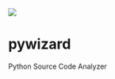 <img  src="https://static.wikia.nocookie.net/pizzatower/images/b/b7/Bg_minigolf_pizzard.png/revision/latest/scale-to-width-down/250?cb=20230709130514" />

# pywizard
Python Source Code Analyzer
